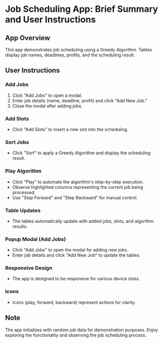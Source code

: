 # Job Scheduling App: Brief Summary and User Instructions

## App Overview

This app demonstrates job scheduling using a Greedy Algorithm. Tables display job names, deadlines, profits, and the scheduling result.

## User Instructions

### Add Jobs

1. Click "Add Jobs" to open a modal.
2. Enter job details (name, deadline, profit) and click "Add New Job."
3. Close the modal after adding jobs.

### Add Slots

- Click "Add Slots" to insert a new slot into the scheduling.

### Sort Jobs

- Click "Sort" to apply a Greedy Algorithm and display the scheduling result.

### Play Algorithm

- Click "Play" to automate the algorithm's step-by-step execution.
- Observe highlighted columns representing the current job being processed.
- Use "Step Forward" and "Step Backward" for manual control.

### Table Updates

- The tables automatically update with added jobs, slots, and algorithm results.

### Popup Modal (Add Jobs)

- Click "Add Jobs" to open the modal for adding new jobs.
- Enter job details and click "Add New Job" to update the tables.

### Responsive Design

- The app is designed to be responsive for various device sizes.

### Icons

- Icons (play, forward, backward) represent actions for clarity.

## Note

The app initializes with random job data for demonstration purposes. Enjoy exploring the functionality and observing the job scheduling process.
